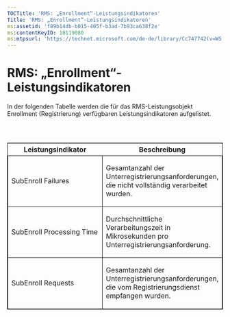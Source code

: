 ```yaml
---
TOCTitle: 'RMS: „Enrollment“-Leistungsindikatoren'
Title: 'RMS: „Enrollment“-Leistungsindikatoren'
ms:assetid: 'f89b14db-b015-405f-b3ad-7b93ca638f2e'
ms:contentKeyID: 18119080
ms:mtpsurl: 'https://technet.microsoft.com/de-de/library/Cc747742(v=WS.10)'
---
```


RMS: „Enrollment“-Leistungsindikatoren
======================================

In der folgenden Tabelle werden die für das RMS-Leistungsobjekt Enrollment (Registrierung) verfügbaren Leistungsindikatoren aufgelistet.

###  

<p> </p>
<table style="border:1px solid black;">
<colgroup>
<col width="50%" />
<col width="50%" />
</colgroup>
<thead>
<tr class="header">
<th>Leistungsindikator</th>
<th>Beschreibung</th>
</tr>
</thead>
<tbody>
<tr class="odd">
<td style="border:1px solid black;"><p>SubEnroll Failures</p></td>
<td style="border:1px solid black;"><p>Gesamtanzahl der Unterregistrierungsanforderungen, die nicht vollständig verarbeitet wurden.</p></td>
</tr>  
<tr class="even">
<td style="border:1px solid black;"><p>SubEnroll Processing Time</p></td>
<td style="border:1px solid black;"><p>Durchschnittliche Verarbeitungszeit in Mikrosekunden pro Unterregistrierungsanforderung.</p></td>
</tr>  
<tr class="odd">
<td style="border:1px solid black;"><p>SubEnroll Requests</p></td>
<td style="border:1px solid black;"><p>Gesamtanzahl der Unterregistrierungsanforderungen, die vom Registrierungsdienst empfangen wurden.</p></td>
</tr>  
</tbody>  
</table>
